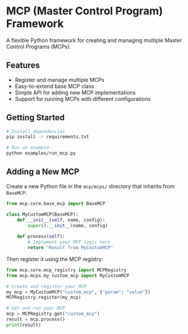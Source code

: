 # MCP (Master Control Program) Framework

A flexible Python framework for creating and managing multiple Master Control Programs (MCPs).

## Features

- Register and manage multiple MCPs
- Easy-to-extend base MCP class
- Simple API for adding new MCP implementations
- Support for running MCPs with different configurations

## Getting Started

```bash
# Install dependencies
pip install -r requirements.txt

# Run an example
python examples/run_mcp.py
```

## Adding a New MCP

Create a new Python file in the `mcp/mcps/` directory that inherits from `BaseMCP`:

```python
from mcp.core.base_mcp import BaseMCP

class MyCustomMCP(BaseMCP):
    def __init__(self, name, config):
        super().__init__(name, config)
    
    def process(self):
        # Implement your MCP logic here
        return "Result from MyCustomMCP"
```

Then register it using the MCP registry:

```python
from mcp.core.mcp_registry import MCPRegistry
from mcp.mcps.my_custom_mcp import MyCustomMCP

# Create and register your MCP
my_mcp = MyCustomMCP("custom_mcp", {"param": "value"})
MCPRegistry.register(my_mcp)

# Get and run your MCP
mcp = MCPRegistry.get("custom_mcp")
result = mcp.process()
print(result)